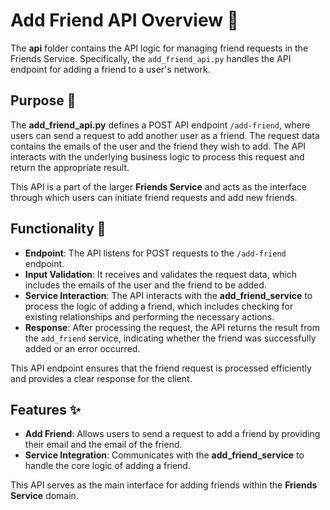 
# Add Friend API Overview 🤝

The **api** folder contains the API logic for managing friend requests in the Friends Service. Specifically, the `add_friend_api.py` handles the API endpoint for adding a friend to a user's network.

## Purpose 🎯
The **add_friend_api.py** defines a POST API endpoint `/add-friend`, where users can send a request to add another user as a friend. The request data contains the emails of the user and the friend they wish to add. The API interacts with the underlying business logic to process this request and return the appropriate result.

This API is a part of the larger **Friends Service** and acts as the interface through which users can initiate friend requests and add new friends.

## Functionality 🔧
- **Endpoint**: The API listens for POST requests to the `/add-friend` endpoint.
- **Input Validation**: It receives and validates the request data, which includes the emails of the user and the friend to be added.
- **Service Interaction**: The API interacts with the **add_friend_service** to process the logic of adding a friend, which includes checking for existing relationships and performing the necessary actions.
- **Response**: After processing the request, the API returns the result from the `add_friend` service, indicating whether the friend was successfully added or an error occurred.

This API endpoint ensures that the friend request is processed efficiently and provides a clear response for the client.

## Features ✨
- **Add Friend**: Allows users to send a request to add a friend by providing their email and the email of the friend.
- **Service Integration**: Communicates with the **add_friend_service** to handle the core logic of adding a friend.

This API serves as the main interface for adding friends within the **Friends Service** domain.
